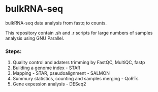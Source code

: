 # bulkRNA-seq
bulkRNA-seq data analysis  from fastq to counts.

This repository contain .sh and .r scripts for large numbers of samples analysis using GNU Parallel. 

### Steps:

1. Quality control and adaters trimming by FastQC, MultiQC, fastp
2. Building a genome index - STAR
3. Mapping - STAR,  pseudoalignment - SALMON
4. Summury statistics, counting and samples merging - QoRTs 
5. Gene expession analysis - DESeq2



